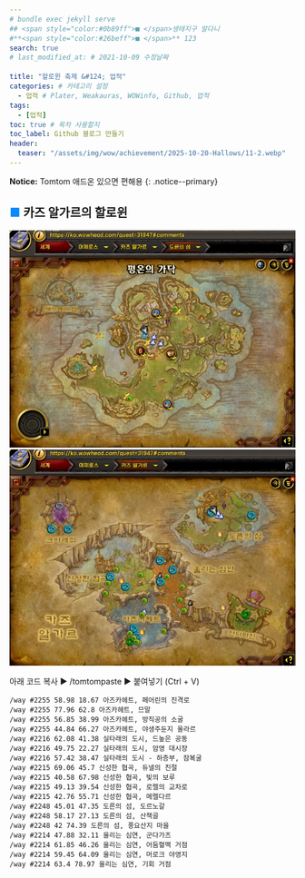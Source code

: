 ```yaml
---
# bundle exec jekyll serve
## <span style="color:#0b89ff">■ </span>생태지구 알다니
#**<span style="color:#26beff">■ </span>** 123
search: true
# last_modified_at: # 2021-10-09 수정날짜

title: "할로윈 축제 &#124; 업적"
categories: # 카테고리 설정
  - 업적 # Plater, Weakauras, WOWinfo, Github, 업적
tags:
  - [업적]
toc: true # 목차 사용할지
toc_label: Github 블로그 만들기
header:
  teaser: "/assets/img/wow/achievement/2025-10-20-Hallows/11-2.webp"
---
```


**Notice:** Tomtom 애드온 있으면 편해용
{: .notice--primary}  

<!-- 
## <span style="color:#0b89ff">■ </span>칼림도어의 할로윈
```
/way #63 37 49.2 잿빛 골짜기, 아스트라나르
/way #97 48.4 49 하늘안개 섬, 하늘 감시초소
/way #106 55.7 59.9 핏빛안개 섬, 핏빛 감시초소
/way #62 50.9 18.9 어둠해안, 로르다넬
/way #89 62.2 33.1 다르나서스, 장인의 정원
/way #66 56.7 50.1 잊혀진 땅, 카눔의 숲
/way #66 66.3 6.5 잊혀진 땅, 나이젤의 야영지
/way #70 41.8 74 먼지진흙 습지대, 진흙톱니 거점
/way #103 59.2 18.4 엑소다르, 나루의 보좌
/way #77 44.5 28.9 악령숲, 갈퀴가지 숲
/way #77 61.8 26.7 악령숲, 바람속삭임 숲
/way #69 51 17.8 페랄라스, 꿈꾸는 자의 휴식처
/way #69 46.3 45.2 페랄라스, 페더문 요새
/way #10 67.3 74.6 북부 불모의 땅, 톱니항
/way #81 55.4 36.7 실리더스, 세나리온 요새
/way #199 49 68.5 남부 불모의 땅, 승전의 요새
/way #199 39 10.9 남부 불모의 땅, 명예의 감시탑
/way #65 31.5 60.6 돌발톱 산맥, 천리감시자 골짜기
/way #199 65.6 46.5 남부 불모의 땅, 북부감시 요새
/way #65 39.4 32.8 돌발톱 산맥, 탈다라 전망대
/way #65 59 56.3 돌발톱 산맥, 칼바람 요새
/way #65 71 79 돌발톱 산맥, 북부감시 원정대 기지
/way #71 55.7 60.9 타나리스, 밀조장이 전초기지
/way #71 52.5 27.1 타나리스, 가젯잔
/way #57 55.3 52.2 텔드랏실, 돌라나르
/way #78 55.2 62.1 운고로 분화구, 마샬의 격전지
/way #83 59.8 51.2 여명의 설원, 눈망루 마을
```
-->

<!-- 
## <span style="color:#0b89ff">■ </span>의 할로윈
```
```
-->

## <span style="color:#0b89ff">■ </span>카즈 알가르의 할로윈

![이미지 설명](/assets/img/wow/achievement/2025-10-20-Hallows/11-1.webp)
![이미지 설명](/assets/img/wow/achievement/2025-10-20-Hallows/11-2.webp)

아래 코드 복사 ▶ /tomtompaste ▶ 붙여넣기 (Ctrl + V) 
```
/way #2255 58.98 18.67 아즈카헤트, 페어린의 진격로
/way #2255 77.96 62.8 아즈카헤트, 므말
/way #2255 56.85 38.99 아즈카헤트, 방직공의 소굴
/way #2255 44.84 66.27 아즈카헤트, 야생주둔지 울라르
/way #2216 62.08 41.38 실타래의 도시, 드높은 공동
/way #2216 49.75 22.27 실타래의 도시, 암영 대시장
/way #2216 57.42 38.47 실타래의 도시 - 하층부, 잠복굴
/way #2215 69.06 45.7 신성한 협곡, 듀넬의 친절
/way #2215 40.58 67.98 신성한 협곡, 빛의 보루
/way #2215 49.13 39.54 신성한 협곡, 로렐의 교차로
/way #2215 42.76 55.71 신성한 협곡, 메렐다르
/way #2248 45.01 47.35 도른의 섬, 도르노갈
/way #2248 58.17 27.13 도른의 섬, 산책골
/way #2248 42 74.39 도른의 섬, 풍요산지 마을
/way #2214 47.88 32.11 울리는 심연, 군다가즈
/way #2214 61.85 46.26 울리는 심연, 어둠혈맥 거점
/way #2214 59.45 64.09 울리는 심연, 머로크 야영지
/way #2214 63.4 78.97 울리는 심연, 기회 거점
```